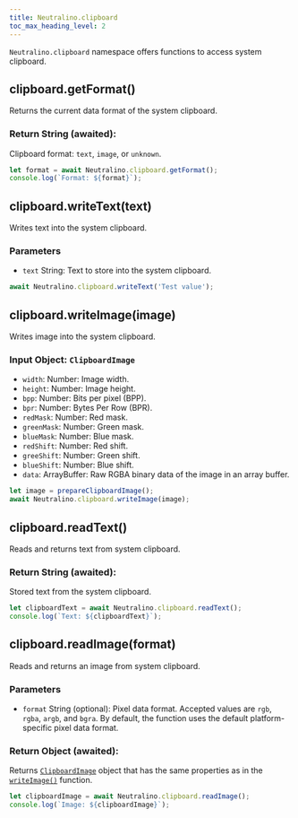 ```yaml
---
title: Neutralino.clipboard
toc_max_heading_level: 2
---
```


`Neutralino.clipboard` namespace offers functions to access system clipboard.

## clipboard.getFormat()
Returns the current data format of the system clipboard. 

### Return String (awaited):
Clipboard format: `text`, `image`, or `unknown`.


```js
let format = await Neutralino.clipboard.getFormat();
console.log(`Format: ${format}`);
```

## clipboard.writeText(text)
Writes text into the system clipboard. 

### Parameters

- `text` String: Text to store into the system clipboard.

```js
await Neutralino.clipboard.writeText('Test value');
```

## clipboard.writeImage(image)
Writes image into the system clipboard. 

### Input Object: `ClipboardImage`

- `width`: Number: Image width.
- `height`: Number: Image height.
- `bpp`: Number: Bits per pixel (BPP).
- `bpr`: Number: Bytes Per Row (BPR).
- `redMask`: Number: Red mask.
- `greenMask`: Number: Green mask.
- `blueMask`: Number: Blue mask.
- `redShift`: Number: Red shift.
- `greeShift`: Number: Green shift.
- `blueShift`: Number: Blue shift.
- `data`: ArrayBuffer: Raw RGBA binary data of the image in an array buffer.

```js
let image = prepareClipboardImage();
await Neutralino.clipboard.writeImage(image);
```

## clipboard.readText()
Reads and returns text from system clipboard. 

### Return String (awaited):
Stored text from the system clipboard.


```js
let clipboardText = await Neutralino.clipboard.readText();
console.log(`Text: ${clipboardText}`);
```

## clipboard.readImage(format)
Reads and returns an image from system clipboard. 

### Parameters
- `format` String (optional): Pixel data format. Accepted values are `rgb`, `rgba`, `argb`, and `bgra`. By default, the function uses the default platform-specific
pixel data format.

### Return Object (awaited):
Returns [`ClipboardImage`](#input-object-clipboardimage) object that has the same
properties as in the [`writeImage()`](#clipboardwriteimageimage) function.


```js
let clipboardImage = await Neutralino.clipboard.readImage();
console.log(`Image: ${clipboardImage}`);
```
